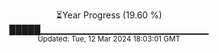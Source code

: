 <p align="center">
⏳Year Progress (19.60 %)<br>
█████▁▁▁▁▁▁▁▁▁▁▁▁▁▁▁▁▁▁▁▁▁▁▁▁▁ <br>
<sub>Updated: Tue, 12 Mar 2024 18:03:01 GMT</sub>
</p>

